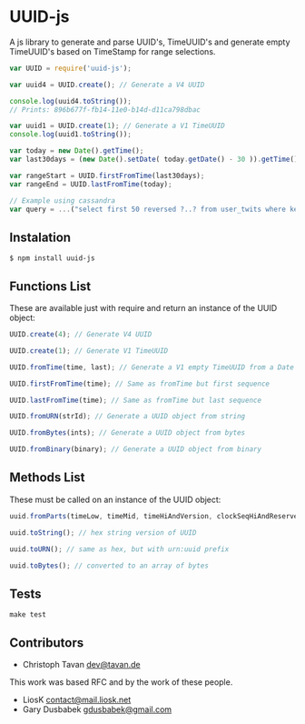 # UUID-js

A js library to generate and parse UUID's, TimeUUID's and generate empty TimeUUID's based on TimeStamp for range selections.

```javascript
var UUID = require('uuid-js');

var uuid4 = UUID.create(); // Generate a V4 UUID

console.log(uuid4.toString());
// Prints: 896b677f-fb14-11e0-b14d-d11ca798dbac

var uuid1 = UUID.create(1); // Generate a V1 TimeUUID
console.log(uuid1.toString());

var today = new Date().getTime();
var last30days = (new Date().setDate( today.getDate() - 30 )).getTime();

var rangeStart = UUID.firstFromTime(last30days);
var rangeEnd = UUID.lastFromTime(today);

// Example using cassandra
var query = ...("select first 50 reversed ?..? from user_twits where key=?", [ rangeStart, rangeEnd, "patricknegri" ]);
```


## Instalation

```
$ npm install uuid-js
```

## Functions List

These are available just with require and return an instance of the UUID object:

```javascript
UUID.create(4); // Generate V4 UUID

UUID.create(1); // Generate V1 TimeUUID

UUID.fromTime(time, last); // Generate a V1 empty TimeUUID from a Date object (Ex: new Date().getTime() )

UUID.firstFromTime(time); // Same as fromTime but first sequence

UUID.lastFromTime(time); // Same as fromTime but last sequence

UUID.fromURN(strId); // Generate a UUID object from string

UUID.fromBytes(ints); // Generate a UUID object from bytes

UUID.fromBinary(binary); // Generate a UUID object from binary
```

## Methods List

These must be called on an instance of the UUID object:

```javascript
uuid.fromParts(timeLow, timeMid, timeHiAndVersion, clockSeqHiAndReserved, clockSeqLow, node);

uuid.toString(); // hex string version of UUID

uuid.toURN(); // same as hex, but with urn:uuid prefix

uuid.toBytes(); // converted to an array of bytes
```

## Tests

```
make test
```

## Contributors

  * Christoph Tavan <dev@tavan.de>

This work was based RFC and by the work of these people.

  * LiosK <contact@mail.liosk.net>
  * Gary Dusbabek <gdusbabek@gmail.com>
